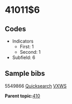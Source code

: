 # 41011$6

## Codes

-   Indicators
    -   First: 1
    -   Second: 1
-   Subfield: 6

## Sample bibs

5549866 [Quicksearch](https://search.library.yale.edu/catalog/5549866) [VXWS](http://prodorbis.library.yale.edu:7014/vxws/GetHoldingsService?bibId=5549866)

**Parent topic:**[410](../../tags/410/410.md)

